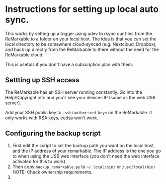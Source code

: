 # Instructions for setting up local auto sync.

This works by setting up a trigger using udev to rsync our files from the 
ReMarkable to a folder on your local host.
The idea is that you can set the local directory to be somewhere 
cloud-synced (e.g. Nextcloud, Dropbox), and back up directly from
the ReMarkable to there without the need for the ReMarkable cloud.

This is usefuls if you don't have a subscription plan with them.

## Settting up SSH access

The ReMarkable has an SSH server running constantly.
Go into the Help/Copyright info and you'll see your devices IP (same as the web 
USB server).

Add your SSH public key to `.ssh/authorized_keys` on the ReMarkable.
It only works with RSA keys, ecdsa won't work.

## Configuring the backup script

1. First edit the script to set the backup path you want on the local host, and 
   the IP address of your remarkable.
   The IP address is the one you go to when using the USB web interface (you don't 
   need the web interface activated for this to work).
2. Then copy `backup_remarkable.py` to `~/.local/bin/` or `/usr/local/bin/`
   NOTE: Check ownership requirements.
3. 
